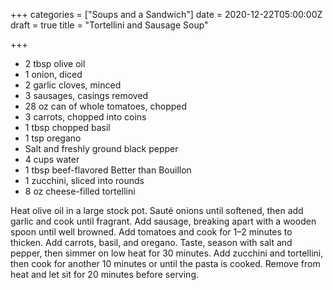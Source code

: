 +++
categories = ["Soups and a Sandwich"]
date = 2020-12-22T05:00:00Z
draft = true
title = "Tortellini and Sausage Soup"

+++
* 2 tbsp olive oil
* 1 onion, diced
* 2 garlic cloves, minced
* 3 sausages, casings removed
* 28 oz can of whole tomatoes, chopped
* 3 carrots, chopped into coins
* 1 tbsp chopped basil
* 1 tsp oregano 
* Salt and freshly ground black pepper
* 4 cups water
* 1 tbsp beef-flavored Better than Bouillon
* 1 zucchini, sliced into rounds
* 8 oz cheese-filled tortellini

Heat olive oil in a large stock pot. Sauté onions until softened, then add garlic and cook until fragrant. Add sausage, breaking apart with a wooden spoon until well browned. Add tomatoes and cook for 1–2 minutes to thicken. Add carrots, basil, and oregano. Taste, season with salt and pepper, then simmer on low heat for 30 minutes. Add zucchini and tortellini, then cook for another 10 minutes or until the pasta is cooked. Remove from heat and let sit for 20 minutes before serving.